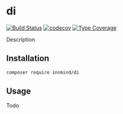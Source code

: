 # di

[![Build Status](https://github.com/innmind/di/workflows/CI/badge.svg)](https://github.com/innmind/di/actions?query=workflow%3ACI)
[![codecov](https://codecov.io/gh/innmind/di/branch/develop/graph/badge.svg)](https://codecov.io/gh/innmind/di)
[![Type Coverage](https://shepherd.dev/github/innmind/di/coverage.svg)](https://shepherd.dev/github/innmind/di)

Description

## Installation

```sh
composer require innmind/di
```

## Usage

Todo
